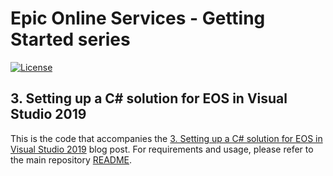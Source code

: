 # Epic Online Services - Getting Started series

[![License](https://img.shields.io/github/license/mashape/apistatus.svg)](LICENSE)

## 3. Setting up a C# solution for EOS in Visual Studio 2019

This is the code that accompanies the [3. Setting up a C# solution for EOS in Visual Studio 2019](https://dev.epicgames.com/news/setting-up-a-c-solution-for-eos-in-visual-studio-2019) blog post.
For requirements and usage, please refer to the main repository [README](../../README.md).